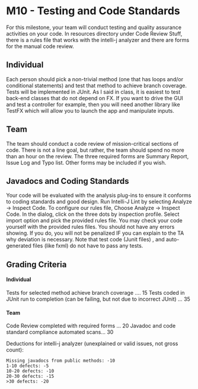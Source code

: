 # M10 - Testing and Code Standards
For this milestone, your team will conduct testing and quality assurance activities on your code. In resources directory under Code Review Stuff, there is a rules file that works with the intelli-j analyzer and there are forms for the manual code review.

## Individual
Each person should pick a non-trivial method (one that has loops and/or conditional statements) and test that method to achieve branch coverage.
Tests will be implemented in JUnit.
As I said in class, it is easiest to test back-end classes that do not depend on FX. If you want to drive the GUI and test a controller for example, then you will need another library like TestFX which will allow you to launch the app and manipulate inputs.

## Team
The team should conduct a code review of mission-critical sections of code.
There is not a line goal, but rather, the team should spend no more than an hour on the review.
The three required forms are Summary Report, Issue Log and Typo list. Other forms may be included if you wish.

## Javadocs and Coding Standards

Your code will be evaluated with the analysis plug-ins to ensure it conforms to coding standards and good design. Run Intelli-J Lint by selecting Analyze -> Inspect Code. To configure our rules file, Choose Analyze -> Inspect Code. In the dialog, click on the three dots by inspection profile. Select import option and pick the provided rules file.
You may check your code yourself with the provided rules files. You should not have any errors showing. If you do, you will not be penalized IF you can explain to the TA why deviation is necessary. Note that test code (Junit files) , and auto-generated files (like fxml) do not have to pass any tests.
## Grading Criteria

#### Individual

Tests for selected method achieve branch coverage .... 15
Tests coded in JUnit run to completion (can be failing, but not due to incorrect JUnit) … 35
#### Team

Code Review completed with required forms … 20
Javadoc and code standard compliance automated scans… 30

Deductions for intelli-j analyzer (unexplained or valid issues, not gross count):

    Missing javadocs from public methods: -10
    1-10 defects: -5
    10-20 defects: -10
    20-30 defects: -15
    >30 defects: -20
